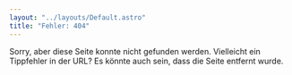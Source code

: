 ```yaml
---
layout: "../layouts/Default.astro"
title: "Fehler: 404"
---
```


Sorry, aber diese Seite konnte nicht gefunden werden. Vielleicht ein Tippfehler in der URL? Es könnte auch sein, dass die Seite entfernt wurde.
